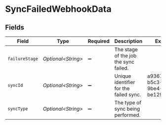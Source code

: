 # SyncFailedWebhookData


## Fields

| Field                                  | Type                                   | Required                               | Description                            | Example                                |
| -------------------------------------- | -------------------------------------- | -------------------------------------- | -------------------------------------- | -------------------------------------- |
| `failureStage`                         | *Optional\<String>*                    | :heavy_minus_sign:                     | The stage of the job the sync failed.  |                                        |
| `syncId`                               | *Optional\<String>*                    | :heavy_minus_sign:                     | Unique identifier for the failed sync. | a9367074-b5c3-42c4-9be4-be129f43577e   |
| `syncType`                             | *Optional\<String>*                    | :heavy_minus_sign:                     | The type of sync being performed.      |                                        |